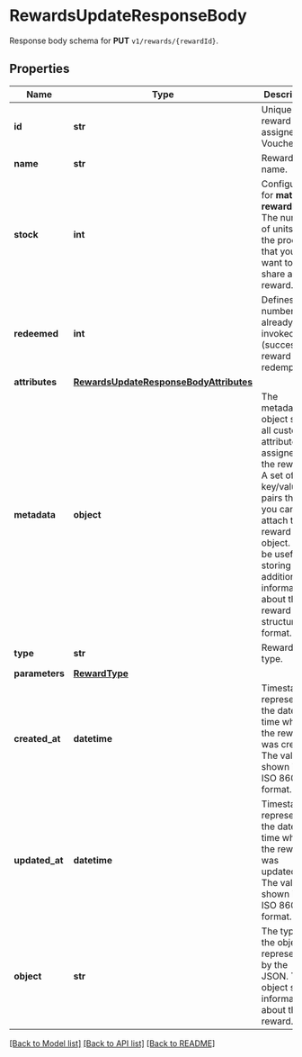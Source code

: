 # RewardsUpdateResponseBody

Response body schema for **PUT** `v1/rewards/{rewardId}`.

## Properties
Name | Type | Description | Notes
------------ | ------------- | ------------- | -------------
**id** | **str** | Unique reward ID, assigned by Voucherify. | [optional] 
**name** | **str** | Reward name. | [optional] 
**stock** | **int** | Configurable for **material rewards**. The number of units of the product that you want to share as reward. | [optional] 
**redeemed** | **int** | Defines the number of already invoked (successful) reward redemptions.  | [optional] 
**attributes** | [**RewardsUpdateResponseBodyAttributes**](RewardsUpdateResponseBodyAttributes.md) |  | [optional] 
**metadata** | **object** | The metadata object stores all custom attributes assigned to the reward. A set of key/value pairs that you can attach to a reward object. It can be useful for storing additional information about the reward in a structured format. | [optional] 
**type** | **str** | Reward type. | [optional] 
**parameters** | [**RewardType**](RewardType.md) |  | [optional] 
**created_at** | **datetime** | Timestamp representing the date and time when the reward was created. The value is shown in the ISO 8601 format. | [optional] 
**updated_at** | **datetime** | Timestamp representing the date and time when the reward was updated. The value is shown in the ISO 8601 format. | [optional] 
**object** | **str** | The type of the object represented by the JSON. This object stores information about the reward. | [default to 'reward']

[[Back to Model list]](../README.md#documentation-for-models) [[Back to API list]](../README.md#documentation-for-api-endpoints) [[Back to README]](../README.md)


